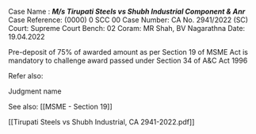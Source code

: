 Case Name : ***M/s Tirupati Steels vs Shubh Industrial Component & Anr***
Case Reference: (0000) 0 SCC 00
Case Number: CA No. 2941/2022 (SC)
Court: Supreme Court
Bench: 02
Coram: MR Shah, BV Nagarathna
Date: 19.04.2022

Pre-deposit of 75% of awarded amount as per Section 19 of MSME Act is mandatory to challenge award passed under Section 34 of A&C Act 1996

Refer also:

Judgment name

See also:
[[MSME - Section 19]] 

[[Tirupati Steels vs Shubh Industrial, CA 2941-2022.pdf]]